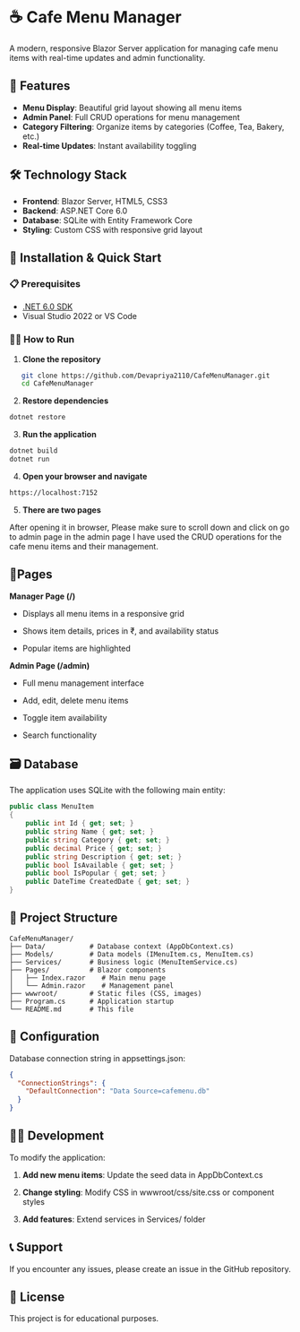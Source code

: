 # ☕ Cafe Menu Manager

A modern, responsive Blazor Server application for managing cafe menu items with real-time updates and admin functionality.


## 🚀 Features

- **Menu Display**: Beautiful grid layout showing all menu items
- **Admin Panel**: Full CRUD operations for menu management
- **Category Filtering**: Organize items by categories (Coffee, Tea, Bakery, etc.)
- **Real-time Updates**: Instant availability toggling


## 🛠️ Technology Stack

- **Frontend**: Blazor Server, HTML5, CSS3
- **Backend**: ASP.NET Core 6.0
- **Database**: SQLite with Entity Framework Core
- **Styling**: Custom CSS with responsive grid layout


## 🚀 Installation & Quick Start

### 📋 Prerequisites

- [.NET 6.0 SDK](https://dotnet.microsoft.com/download/dotnet/6.0)
- Visual Studio 2022 or VS Code

### 🏃‍♂️ How to Run

1. **Clone the repository**
```bash
   git clone https://github.com/Devapriya2110/CafeMenuManager.git
   cd CafeMenuManager
```
2. **Restore dependencies**
```bash
dotnet restore
```
3. **Run the application**
```bash
dotnet build 
dotnet run
```
4. **Open your browser and navigate**
```bash
https://localhost:7152
```
5. **There are two pages**

After opening it in browser, Please make sure to scroll down and click on go to admin page in the admin page I have used the CRUD operations for the cafe menu items and their management.


## 📱Pages

**Manager Page (/)**
- Displays all menu items in a responsive grid

- Shows item details, prices in ₹, and availability status

- Popular items are highlighted

**Admin Page (/admin)**
- Full menu management interface

- Add, edit, delete menu items

- Toggle item availability

- Search functionality


## 🗃️ Database

The application uses SQLite with the following main entity:

```csharp
public class MenuItem
{
    public int Id { get; set; }
    public string Name { get; set; }
    public string Category { get; set; }
    public decimal Price { get; set; }
    public string Description { get; set; }
    public bool IsAvailable { get; set; }
    public bool IsPopular { get; set; }
    public DateTime CreatedDate { get; set; }
}
```


## 🎯 Project Structure
```
CafeMenuManager/
├── Data/           # Database context (AppDbContext.cs)
├── Models/         # Data models (IMenuItem.cs, MenuItem.cs)
├── Services/       # Business logic (MenuItemService.cs)
├── Pages/          # Blazor components
│   ├── Index.razor    # Main menu page
│   └── Admin.razor    # Management panel
├── wwwroot/        # Static files (CSS, images)
├── Program.cs      # Application startup
└── README.md       # This file
```


## 🔧 Configuration

Database connection string in appsettings.json:

```json
{
  "ConnectionStrings": {
    "DefaultConnection": "Data Source=cafemenu.db"
  }
}
```


## 👨‍💻 Development

To modify the application:

1. **Add new menu items**: Update the seed data in AppDbContext.cs

2. **Change styling**: Modify CSS in wwwroot/css/site.css or component styles

3. **Add features**: Extend services in Services/ folder


## 📞 Support

If you encounter any issues, please create an issue in the GitHub repository.


## 📄 License

This project is for educational purposes.
